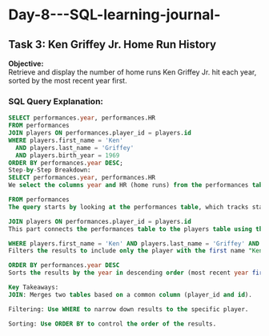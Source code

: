 # Day-8---SQL-learning-journal-

## Task 3: Ken Griffey Jr. Home Run History

**Objective:**  
Retrieve and display the number of home runs Ken Griffey Jr. hit each year, sorted by the most recent year first.

### **SQL Query Explanation:**
```sql
SELECT performances.year, performances.HR
FROM performances
JOIN players ON performances.player_id = players.id
WHERE players.first_name = 'Ken'
  AND players.last_name = 'Griffey'
  AND players.birth_year = 1969
ORDER BY performances.year DESC;
Step-by-Step Breakdown:
SELECT performances.year, performances.HR
We select the columns year and HR (home runs) from the performances table.

FROM performances
The query starts by looking at the performances table, which tracks stats like home runs, hits, and more for each player per year.

JOIN players ON performances.player_id = players.id
This part connects the performances table to the players table using the player_id column (from performances) and the id column (from players).

WHERE players.first_name = 'Ken' AND players.last_name = 'Griffey' AND players.birth_year = 1969
Filters the results to include only the player with the first name "Ken", last name "Griffey", and born in 1969 (to distinguish between Ken Griffey Jr. and Sr.).

ORDER BY performances.year DESC
Sorts the results by the year in descending order (most recent year first).

Key Takeaways:
JOIN: Merges two tables based on a common column (player_id and id).

Filtering: Use WHERE to narrow down results to the specific player.

Sorting: Use ORDER BY to control the order of the results.


